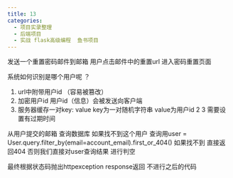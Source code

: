 ```yaml
---
title: 13
categories:
  - 项目实录整理
  - 后端项目
  - 实战 flask高级编程  鱼书项目
---
```


发送一个重置密码邮件到邮箱
用户点击邮件中的重置url 进入密码重置页面

系统如何识别是哪个用户呢 ？
1. url中附带用户id  （容易被篡改）
2. 加密用户id   用户id（信息）会被发送向客户端
3. 服务器缓存一对key: value    key为一对随机字符串  value为用户id
2 3 需要设置有过期时间



从用户提交的邮箱 查询数据库
如果找不到这个用户     查询用user = User.query.filter_by(email=account_email).first_or_404()
如果找不到 直接返回404
否则我们直接对user查询结果 进行判空

最终根据状态码抛出httpexception  response返回 不进行之后的代码
